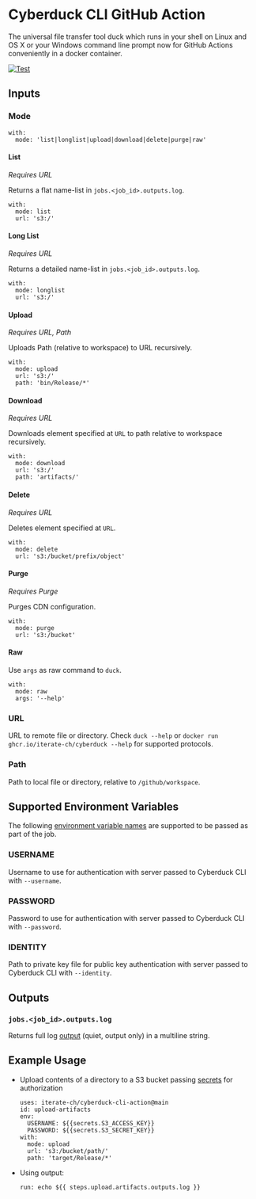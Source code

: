 # Cyberduck CLI GitHub Action

The universal file transfer tool duck which runs in your shell on Linux and OS X or your Windows command line prompt now for GitHub Actions conveniently in a docker container.

[![Test](https://github.com/iterate-ch/cyberduck-cli-action/actions/workflows/test.yml/badge.svg)](https://github.com/iterate-ch/cyberduck-cli-action/actions/workflows/test.yml)

## Inputs

### Mode

```
with:
  mode: 'list|longlist|upload|download|delete|purge|raw'
```

#### List
*Requires URL*

Returns a flat name-list in `jobs.<job_id>.outputs.log`.

```
with:
  mode: list
  url: 's3:/'
```

#### Long List
*Requires URL*

Returns a detailed name-list in `jobs.<job_id>.outputs.log`.

```
with:
  mode: longlist
  url: 's3:/'
```

#### Upload
*Requires URL, Path*

Uploads Path (relative to workspace) to URL recursively.

```
with:
  mode: upload
  url: 's3:/'
  path: 'bin/Release/*'
```

#### Download
*Requires URL*

Downloads element specified at `URL` to path relative to workspace recursively.

```
with:
  mode: download
  url: 's3:/'
  path: 'artifacts/'
```

#### Delete
*Requires URL*

Deletes element specified at `URL`.

```
with:
  mode: delete
  url: 's3:/bucket/prefix/object'
```

#### Purge
*Requires Purge*

Purges CDN configuration.

```
with:
  mode: purge
  url: 's3:/bucket'
```

#### Raw
Use `args` as raw command to `duck`.

```
with:
  mode: raw
  args: '--help'
```

### URL
URL to remote file or directory. Check `duck --help` or `docker run ghcr.io/iterate-ch/cyberduck --help` for supported protocols.

### Path
Path to local file or directory, relative to `/github/workspace`.

## Supported Environment Variables

The following [environment variable names](https://docs.github.com/en/enterprise-cloud@latest/actions/writing-workflows/workflow-syntax-for-github-actions#jobsjob_idstepsenv) are supported to be passed as part of the job.

### USERNAME
Username to use for authentication with server passed to Cyberduck CLI with `--username`.

### PASSWORD
Password to use for authentication with server passed to Cyberduck CLI  with `--password`.

### IDENTITY
Path to private key file for public key authentication with server passed to Cyberduck CLI  with `--identity`.

## Outputs

### `jobs.<job_id>.outputs.log`
Returns full log [output](https://docs.github.com/en/actions/sharing-automations/creating-actions/metadata-syntax-for-github-actions#outputsoutput_id) (quiet, output only) in a multiline string.

## Example Usage

 * Upload contents of a directory to a S3 bucket passing [secrets](https://docs.github.com/en/actions/security-for-github-actions/security-guides/using-secrets-in-github-actions) for authorization
    ```
    uses: iterate-ch/cyberduck-cli-action@main
    id: upload-artifacts
    env:
      USERNAME: ${{secrets.S3_ACCESS_KEY}}
      PASSWORD: ${{secrets.S3_SECRET_KEY}}
    with:
      mode: upload
      url: 's3:/bucket/path/'
      path: 'target/Release/*'
    ```

* Using output:
   ```
   run: echo ${{ steps.upload.artifacts.outputs.log }}
   ```
